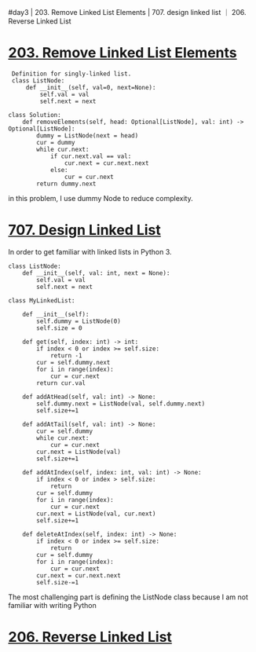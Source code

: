 #day3 | 203. Remove Linked List Elements | 707. design linked list ｜ 206. Reverse Linked List

# [203.  Remove Linked List Elements](https://leetcode.com/problems/remove-linked-list-elements/)
```python3
 Definition for singly-linked list.
 class ListNode:
     def __init__(self, val=0, next=None):
         self.val = val
         self.next = next

class Solution:
    def removeElements(self, head: Optional[ListNode], val: int) -> Optional[ListNode]:
        dummy = ListNode(next = head)
        cur = dummy
        while cur.next:
            if cur.next.val == val:
                cur.next = cur.next.next
            else:
                cur = cur.next
        return dummy.next
```
in this problem, I use dummy Node to reduce complexity.

# [707.  Design Linked List](https://leetcode.com/problems/design-linked-list/)
In order to get familiar with linked lists in Python 3.

```python3
class ListNode:
    def __init__(self, val: int, next = None):
        self.val = val
        self.next = next

class MyLinkedList:

    def __init__(self):
        self.dummy = ListNode(0)
        self.size = 0

    def get(self, index: int) -> int:
        if index < 0 or index >= self.size:
            return -1
        cur = self.dummy.next
        for i in range(index):
            cur = cur.next
        return cur.val

    def addAtHead(self, val: int) -> None:
        self.dummy.next = ListNode(val, self.dummy.next)
        self.size+=1

    def addAtTail(self, val: int) -> None:
        cur = self.dummy
        while cur.next:
            cur = cur.next
        cur.next = ListNode(val)
        self.size+=1

    def addAtIndex(self, index: int, val: int) -> None:
        if index < 0 or index > self.size:
            return
        cur = self.dummy
        for i in range(index):
            cur = cur.next
        cur.next = ListNode(val, cur.next)
        self.size+=1

    def deleteAtIndex(self, index: int) -> None:
        if index < 0 or index >= self.size:
            return
        cur = self.dummy
        for i in range(index):
            cur = cur.next
        cur.next = cur.next.next
        self.size-=1
```

The most challenging part is defining the ListNode class because I am not familiar with writing Python

# [206.  Reverse Linked List](https://leetcode.com/problems/reverse-linked-list/)
